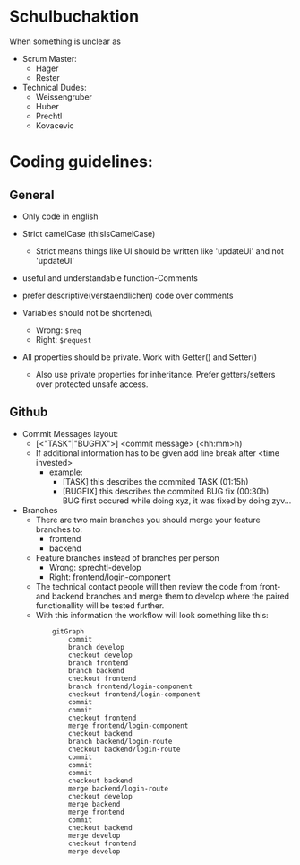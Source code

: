 # Schulbuchaktion

When something is unclear as
* Scrum Master:
  * Hager
  * Rester
* Technical Dudes:
  * Weissengruber
  * Huber
  * Prechtl
  * Kovacevic

# Coding guidelines:
## General
* Only code in english

* Strict camelCase (thisIsCamelCase)
  * Strict means things like UI should be written like 'updateUi' and not 'updateUI'
* useful and understandable function-Comments
* prefer descriptive(verstaendlichen) code over comments
* Variables should not be shortened\
  * Wrong: `$req`
  * Right: `$request`
* All properties should be private. Work with Getter() and Setter()
    * Also use private properties for inheritance. Prefer getters/setters over protected unsafe access.

## Github
* Commit Messages layout:
  * [<"TASK"|"BUGFIX">] \<commit message> (\<hh:mm>h)
  * If additional information has to be given add line break after \<time invested>
    * example:
      * [TASK] this describes the commited TASK (01:15h)
      * [BUGFIX] this describes the commited BUG fix (00:30h)\
        BUG first occured while doing xyz, it was fixed by doing zyv...
* Branches
    * There are two main branches you should merge your feature branches to:
        * frontend
        * backend
    * Feature branches instead of branches per person
        * Wrong: sprechtl-develop
        * Right: frontend/login-component
    * The technical contact people will then review the code from
    front- and backend branches and merge them to develop where the paired
    functionallity will be tested further.
    * With this information the workflow will look something like this:
        ```mermaid
            gitGraph
                commit
                branch develop
                checkout develop
                branch frontend
                branch backend
                checkout frontend
                branch frontend/login-component
                checkout frontend/login-component
                commit
                commit
                checkout frontend
                merge frontend/login-component
                checkout backend
                branch backend/login-route
                checkout backend/login-route
                commit
                commit
                commit
                checkout backend
                merge backend/login-route
                checkout develop
                merge backend
                merge frontend
                commit
                checkout backend
                merge develop
                checkout frontend
                merge develop
        ```


